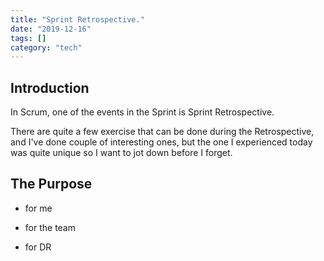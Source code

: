 ```yaml
---
title: "Sprint Retrospective."
date: "2019-12-16"
tags: []
category: "tech"
---
```


## Introduction

In Scrum, one of the events in the Sprint is Sprint Retrospective.

There are quite a few exercise that can be done during the Retrospective, and I've done couple of interesting ones, but the one I experienced today was quite unique so I want to jot down before I forget.

## The Purpose

- for me

- for the team

- for DR